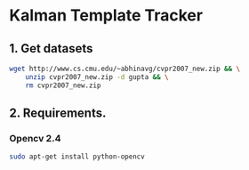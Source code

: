 
# Kalman Template Tracker

## 1. Get datasets

```sh
wget http://www.cs.cmu.edu/~abhinavg/cvpr2007_new.zip && \
	unzip cvpr2007_new.zip -d gupta && \
	rm cvpr2007_new.zip

```

## 2. Requirements.

### Opencv 2.4

```sh
sudo apt-get install python-opencv
```
